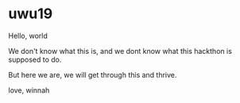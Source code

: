 # uwu19

Hello, world

We don't know what this is, and we dont know what this hackthon is supposed to do. 

But here we are, we will get through this and thrive. 


love, 
winnah

